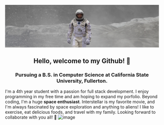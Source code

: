 ![image](interstellar2-banner.jpg)

<h2 align=center>Hello, welcome to my Github! 👋 </h2>
<h3 align=center>Pursuing a B.S. in Computer Science at California State University, Fullerton. </h3>

I'm a 4th year student with a passion for full stack development. I enjoy programming in my free time and am hoping to expand my porfolio. Beyond coding, I'm a huge **space enthusiast**. Interstellar is my favorite movie, and I'm always fascinated by space exploration and anything to aliens! I like to exercise, eat delicious foods, and travel with my family. Looking forward to collaborate with you all! 🚀
![image](https://www.google.com/url?sa=i&url=https%3A%2F%2Fhypemat.com%2Fen%2Fcollections%2Fone-piece-playmats&psig=AOvVaw2vd_43nCkrTAJfqM1qdRWt&ust=1751430034170000&source=images&cd=vfe&opi=89978449&ved=0CBQQjRxqFwoTCPiwh7znmo4DFQAAAAAdAAAAABAL)
